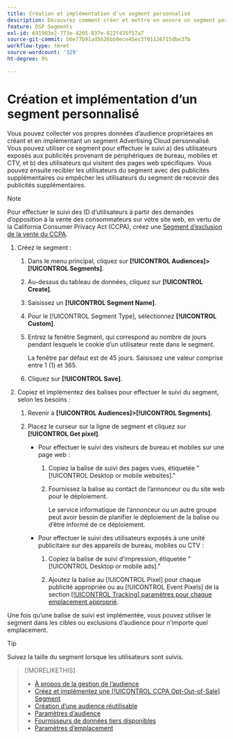```yaml
---
title: Création et implémentation d’un segment personnalisé
description: Découvrez comment créer et mettre en oeuvre un segment personnalisé pour effectuer le suivi des utilisateurs exposés aux publicités ou des utilisateurs qui visitent vos pages web.
feature: DSP Segments
exl-id: 691903e2-773e-4205-837e-822f435f57a7
source-git-commit: b6e77b91ad5626bb9ece45ec3f01126715dbe37b
workflow-type: tm+mt
source-wordcount: '329'
ht-degree: 0%

---
```


# Création et implémentation d’un segment personnalisé

Vous pouvez collecter vos propres données d’audience propriétaires en créant et en implémentant un segment Advertising Cloud personnalisé. Vous pouvez utiliser ce segment pour effectuer le suivi a) des utilisateurs exposés aux publicités provenant de périphériques de bureau, mobiles et CTV, et b) des utilisateurs qui visitent des pages web spécifiques. Vous pouvez ensuite recibler les utilisateurs du segment avec des publicités supplémentaires ou empêcher les utilisateurs du segment de recevoir des publicités supplémentaires.

>[!NOTE]
>
>Pour effectuer le suivi des ID d’utilisateurs à partir des demandes d’opposition à la vente des consommateurs sur votre site web, en vertu de la California Consumer Privacy Act (CCPA), créez une [Segment d’exclusion de la vente du CCPA](ccpa-opt-out-segment-create.md).

1. Créez le segment :

   1. Dans le menu principal, cliquez sur **[!UICONTROL Audiences]>[!UICONTROL Segments]**.

   1. Au-dessus du tableau de données, cliquez sur **[!UICONTROL Create]**.

   1. Saisissez un **[!UICONTROL Segment Name]**.

   1. Pour le [!UICONTROL Segment Type], sélectionnez **[!UICONTROL Custom]**.

   1. Entrez la fenêtre Segment, qui correspond au nombre de jours pendant lesquels le cookie d’un utilisateur reste dans le segment.

      La fenêtre par défaut est de 45 jours. Saisissez une valeur comprise entre 1 (1) et 365.

   1. Cliquez sur **[!UICONTROL Save]**.

1. Copiez et implémentez des balises pour effectuer le suivi du segment, selon les besoins :

   1. Revenir à **[!UICONTROL Audiences]>[!UICONTROL Segments]**.

   2. Placez le curseur sur la ligne de segment et cliquez sur **[!UICONTROL Get pixel]**.

      * Pour effectuer le suivi des visiteurs de bureau et mobiles sur une page web :

         1. Copiez la balise de suivi des pages vues, étiquetée &quot;[!UICONTROL Desktop or mobile websites].&quot;

         1. Fournissez la balise au contact de l’annonceur ou du site web pour le déploiement.

            Le service informatique de l’annonceur ou un autre groupe peut avoir besoin de planifier le déploiement de la balise ou d’être informé de ce déploiement.
      * Pour effectuer le suivi des utilisateurs exposés à une unité publicitaire sur des appareils de bureau, mobiles ou CTV :

         1. Copiez la balise de suivi d’impression, étiquetée &quot;[!UICONTROL Desktop or mobile ads].&quot;

         1. Ajoutez la balise au [!UICONTROL Pixel] pour chaque publicité appropriée ou au [!UICONTROL Event Pixels] de la section [[!UICONTROL Tracking] paramètres pour chaque emplacement approprié](/help/dsp/campaign-management/placements/placement-settings.html#placement-tracking).


Une fois qu’une balise de suivi est implémentée, vous pouvez utiliser le segment dans les cibles ou exclusions d’audience pour n’importe quel emplacement.

>[!TIP]
>
>Suivez la taille du segment lorsque les utilisateurs sont suivis.

>[!MORELIKETHIS]
>
>* [À propos de la gestion de l’audience](audience-about.md)
>* [Créez et implémentez une [!UICONTROL CCPA Opt-Out-of-Sale] Segment](ccpa-opt-out-segment-create.md)
>* [Création d’une audience réutilisable](reusable-audience-create.md)
>* [Paramètres d’audience](audience-settings.md)
>* [Fournisseurs de données tiers disponibles](third-party-data-providers.md)
>* [Paramètres d’emplacement](/help/dsp/campaign-management/placements/placement-settings.md)

<!-- I'll add x-ref to ad settings later.-->
